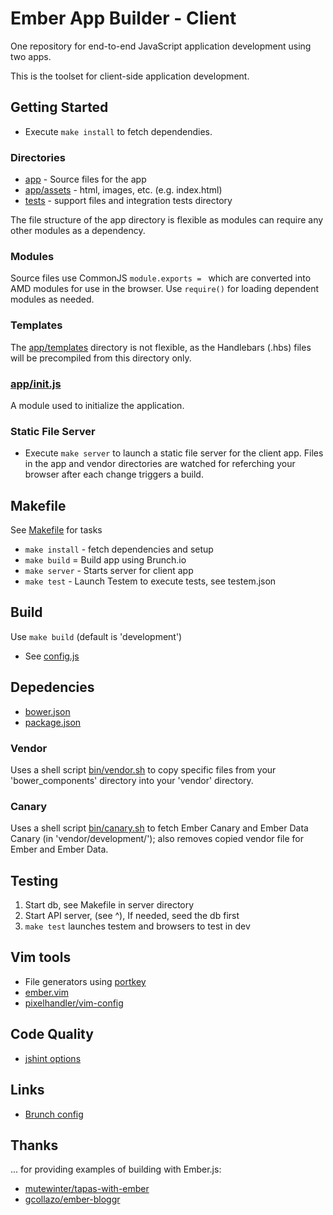 # Ember App Builder - Client

One repository for end-to-end JavaScript application development using two apps.

This is the toolset for client-side application development.


## Getting Started

* Execute `make install` to fetch dependendies.

### Directories

* [app](app) - Source files for the app
* [app/assets](app/assets) - html, images, etc. (e.g. index.html)
* [tests](tests) - support files and integration tests directory

The file structure of the app directory is flexible as modules can
require any other modules as a dependency.

### Modules

Source files use CommonJS `module.exports = ` which are converted into
AMD modules for use in the browser. Use `require()` for loading
dependent modules as needed.

### Templates

The [app/templates](app/templates) directory is not flexible, as the
Handlebars (.hbs) files will be precompiled from this directory only.

### [app/init.js](app/init.js)

A module used to initialize the application.

### Static File Server

* Execute `make server` to launch a static file server for the client
  app. Files in the app and vendor directories are watched for
  referching your browser after each change triggers a build.


## Makefile

See [Makefile](Makefile) for tasks

* `make install` - fetch dependencies and setup
* `make build` = Build app using Brunch.io
* `make server` - Starts server for client app
* `make test` - Launch Testem to execute tests, see testem.json


## Build

Use `make build` (default is 'development')

* See [config.js](config.js)


## Depedencies

* [bower.json](bower.json)
* [package.json](package.json)

### Vendor

Uses a shell script [bin/vendor.sh](bin/vendor.sh) to copy specific
files from your 'bower_components' directory into your 'vendor'
directory.

### Canary

Uses a shell script [bin/canary.sh](bin/canary.sh) to fetch Ember Canary
and Ember Data Canary (in 'vendor/development/'); also removes copied
vendor file for Ember and Ember Data.


## Testing

1. Start db, see Makefile in server directory
1. Start API server, (see ^), If needed, seed the db first
1. `make test` launches testem and browsers to test in dev


## Vim tools

* File generators using [portkey]
* [ember.vim]
* [pixelhandler/vim-config]

[portkey]: https://github.com/dsawardekar/portkey
[ember.vim]: https://github.com/dsawardekar/ember.vim
[pixelhandler/vim-config]: https://github.com/pixelhandler/vim-config


## Code Quality

* [jshint options]

[jshint options]: http://jshint.com/docs/options/


## Links

* [Brunch config]

[Brunch config]: https://github.com/brunch/brunch/blob/master/docs/config.md


## Thanks

... for providing examples of building with Ember.js:

* [mutewinter/tapas-with-ember]
* [gcollazo/ember-bloggr]

[mutewinter/tapas-with-ember]: https://github.com/mutewinter/tapas-with-ember
[gcollazo/ember-bloggr]: https://github.com/gcollazo/ember-bloggr

